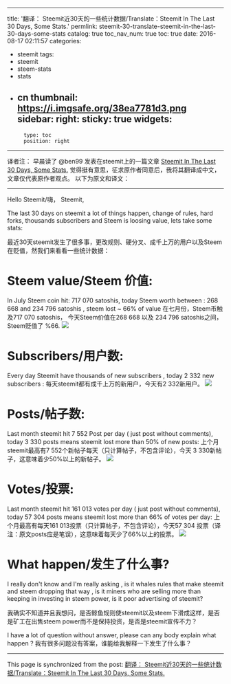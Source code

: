 
---
title: '翻译： Steemit近30天的一些统计数据/Translate：Steemit In The Last 30 Days, Some Stats.'
permlink: steemit-30-translate-steemit-in-the-last-30-days-some-stats
catalog: true
toc_nav_num: true
toc: true
date: 2016-08-17 02:11:57
categories:
- steemit
tags:
- steemit
- steem-stats
- stats
- cn
thumbnail: https://i.imgsafe.org/38ea7781d3.png
sidebar:
    right:
        sticky: true
widgets:
    -
        type: toc
        position: right
---


译者注：
早晨读了 @ben99  发表在steemit上的一篇文章
[Steemit In The Last 30 Days, Some Stats.](https://steemit.com/steemit/@ben99/steemit-in-the-last-30-days-some-stats)
觉得挺有意思，征求原作者同意后，我将其翻译成中文，文章仅代表原作者观点。
以下为原文和译文：

****
Hello Steemit/嗨， Steemit, 

The last 30 days on steemit a lot of things happen, change of rules, hard forks, thousands subscribers and  Steem is loosing value, lets take some stats:

最近30天steemit发生了很多事，更改规则、硬分叉、成千上万的用户以及Steem在贬值，然我们来看看一些统计数据：

# Steem value/Steem 价值:

In July Steem coin hit: 717 070 satoshis, today Steem worth between :  268 668 and 234 796 satoshis , steem lost ~ 66% of value 
在七月份，Steem币触及717 070 satoshis， 今天Steem价值在268 668 以及 234 796 satoshis之间，Steem贬值了 %66.
![](https://i.imgsafe.org/38ea7781d3.png)

# Subscribers/用户数: 

Every day Steemit have thousands of new subscribers , today 2 332 new subscribers :
每天steemit都有成千上万的新用户，今天有2 332新用户。
![](https://i.imgsafe.org/38f8c251f8.png)

# Posts/帖子数: 

Last month steemit hit 7 552 Post per day ( just post without comments), today 3 330 posts means steemit lost more than 50% of new posts:
上个月steemit最高有7 552个新帖子每天（只计算帖子，不包含评论），今天 3 330新帖子，这意味着少50%以上的新帖子。
![](https://i.imgsafe.org/39090cb4cd.png)

# Votes/投票:

Last month steemit hit 161 013 votes per day ( just post without comments), today 57 304 posts means steemit lost more than 66% of votes per day:
上个月最高有每天161 013投票（只计算帖子，不包含评论），今天57 304 投票（译注：原文posts应是笔误），这意味着每天少了66%以上的投票。
![](https://i.imgsafe.org/391fc50fdd.png)

# What happen/发生了什么事?

I really don't know and I'm really asking , is it whales rules that make steemit and steem dropping that way , is it miners who are selling more than keeping in investing in steem power, is it poor advertising of steemit?

我确实不知道并且我想问，是否鲸鱼规则使steemit以及steem下滑成这样，是否是矿工在出售steem power而不是保持投资，是否是steemit宣传不力？

I have a lot of question without answer, please can any body explain what happen ?
我有很多问题没有答案，谁能给我解释一下发生了什么事？

- - -

This page is synchronized from the post: [翻译： Steemit近30天的一些统计数据/Translate：Steemit In The Last 30 Days, Some Stats.](https://steemit.com/@oflyhigh/steemit-30-translate-steemit-in-the-last-30-days-some-stats)
